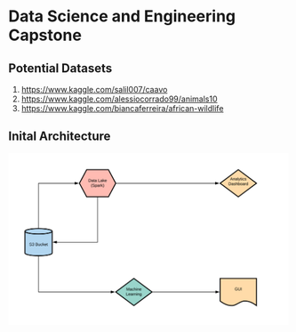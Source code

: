 # Data Science and Engineering Capstone

## Potential Datasets
1. https://www.kaggle.com/salil007/caavo
2. https://www.kaggle.com/alessiocorrado99/animals10
3. https://www.kaggle.com/biancaferreira/african-wildlife

## Inital Architecture

![alt text](./Diagrams/Initial_Design.png)
